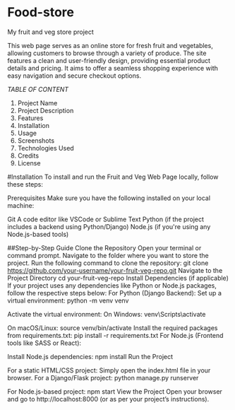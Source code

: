 # Food-store

My fruit and veg store project

This web page serves as an online store for fresh fruit and vegetables, allowing customers to browse through a variety of produce. The site features a clean and user-friendly design, providing essential product details and pricing. It aims to offer a seamless shopping experience with easy navigation and secure checkout options.

*TABLE OF CONTENT*
1. Project Name
2. Project Description
3. Features
4. Installation
5. Usage
6. Screenshots
7. Technologies Used
8. Credits
9. License

#Installation
To install and run the Fruit and Veg Web Page locally, follow these steps:

Prerequisites
Make sure you have the following installed on your local machine:

Git
A code editor like VSCode or Sublime Text
Python (if the project includes a backend using Python/Django)
Node.js (if you're using any Node.js-based tools)

##Step-by-Step Guide
Clone the Repository
Open your terminal or command prompt.
Navigate to the folder where you want to store the project.
Run the following command to clone the repository:
git clone https://github.com/your-username/your-fruit-veg-repo.git
Navigate to the Project Directory
cd your-fruit-veg-repo
Install Dependencies (if applicable) If your project uses any dependencies like Python or Node.js packages, follow the respective steps below:
For Python (Django Backend):
Set up a virtual environment:
python -m venv venv

Activate the virtual environment:
On Windows:
venv\Scripts\activate

On macOS/Linux:
source venv/bin/activate
Install the required packages from requirements.txt:
pip install -r requirements.txt
For Node.js (Frontend tools like SASS or React):

Install Node.js dependencies:
npm install
Run the Project

For a static HTML/CSS project: Simply open the index.html file in your browser.
For a Django/Flask project:
python manage.py runserver

For Node.js-based project:
npm start
View the Project Open your browser and go to http://localhost:8000 (or as per your project’s instructions).

